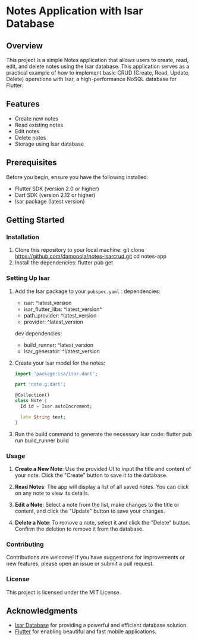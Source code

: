 
# Notes Application with Isar Database

## Overview

This project is a simple Notes application that allows users to create, read, edit, and delete notes using the Isar database. This application serves as a practical example of how to implement basic CRUD (Create, Read, Update, Delete) operations with Isar, a high-performance NoSQL database for Flutter.

## Features

- Create new notes
- Read existing notes
- Edit notes
- Delete notes
- Storage using Isar database

## Prerequisites

Before you begin, ensure you have the following installed:

- Flutter SDK (version 2.0 or higher)
- Dart SDK (version 2.12 or higher)
- Isar package (latest version)

## Getting Started

### Installation

1. Clone this repository to your local machine:
git clone <https://github.com/damooola/notes-isarcrud.git>
   cd notes-app
2. Install the dependencies:
flutter pub get

### Setting Up Isar

1. Add the Isar package to your  `pubspec.yaml` :
   dependencies:

   - isar: ^latest_version
   - isar_flutter_libs: ^latest_version^
   - path_provider: ^latest_version
   - provider: ^latest_version

   dev dependencies:

   - build_runner: ^latest_version
   - isar_generator: ^l/atest_version

2. Create your Isar model for the notes:

   ```dart
   import 'package:isa/isar.dart';

   part 'note.g.dart';

   @Collection()
   class Note {
     Id id = Isar.autoIncrement;

     late String text;
   }

3. Run the build command to generate the necessary Isar code:
flutter pub run build_runner build

### Usage

1. **Create a New Note**: Use the provided UI to input the title and content of your note. Click the "Create" button to save it to the database.

2. **Read Notes**: The app will display a list of all saved notes. You can click on any note to view its details.

3. **Edit a Note**: Select a note from the list, make changes to the title or content, and click the "Update" button to save your changes.

4. **Delete a Note**: To remove a note, select it and click the "Delete" button. Confirm the deletion to remove it from the database.

### Contributing

Contributions are welcome! If you have suggestions for improvements or new features, please open an issue or submit a pull request.

### License

This project is licensed under the MIT License.

## Acknowledgments

- [Isar Database](https://isar.dev/) for providing a powerful and efficient database solution.
- [Flutter](https://flutter.dev/) for enabling beautiful and fast mobile applications.
